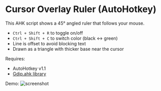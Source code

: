 # Cursor Overlay Ruler (AutoHotkey)

This AHK script shows a 45° angled ruler that follows your mouse.
- `Ctrl + Shift + R` to toggle on/off
- `Ctrl + Shift + C` to switch color (black ↔ green)
- Line is offset to avoid blocking text
- Drawn as a triangle with thicker base near the cursor

Requires:
- AutoHotkey v1.1
- [Gdip.ahk library](https://github.com/tariqporter/Gdip)

Demo:
![screenshot](demo.png)
